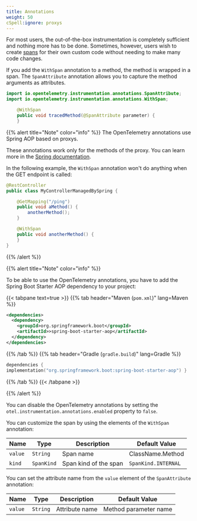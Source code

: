 ```yaml
---
title: Annotations
weight: 50
cSpell:ignore: proxys
---
```


For most users, the out-of-the-box instrumentation is completely sufficient and
nothing more has to be done. Sometimes, however, users wish to create
[spans](/docs/concepts/signals/traces/#spans) for their own custom code without
needing to make many code changes.

If you add the `WithSpan` annotation to a method, the method is wrapped in a
span. The `SpanAttribute` annotation allows you to capture the method arguments
as attributes.

```java
import io.opentelemetry.instrumentation.annotations.SpanAttribute;
import io.opentelemetry.instrumentation.annotations.WithSpan;

    @WithSpan
    public void tracedMethod(@SpanAttribute parameter) {
    }
```

{{% alert title="Note" color="info" %}} The OpenTelemetry annotations use Spring
AOP based on proxys.

These annotations work only for the methods of the proxy. You can learn more in
the
[Spring documentation](https://docs.spring.io/spring-framework/reference/core/aop/proxying.html).

In the following example, the `WithSpan` annotation won't do anything when the
GET endpoint is called:

```java
@RestController
public class MyControllerManagedBySpring {

    @GetMapping("/ping")
    public void aMethod() {
        anotherMethod();
    }

    @WithSpan
    public void anotherMethod() {
    }
}
```

{{% /alert %}}

{{% alert title="Note" color="info" %}}

To be able to use the OpenTelemetry annotations, you have to add the Spring Boot
Starter AOP dependency to your project:

{{< tabpane text=true >}} {{% tab header="Maven (`pom.xml`)" lang=Maven %}}

```xml
<dependencies>
  <dependency>
    <groupId>org.springframework.boot</groupId>
    <artifactId>>spring-boot-starter-aop</artifactId>
  </dependency>
</dependencies>
```

{{% /tab %}} {{% tab header="Gradle (`gradle.build`)" lang=Gradle %}}

```kotlin
dependencies {
implementation("org.springframework.boot:spring-boot-starter-aop") }
```

{{% /tab %}} {{< /tabpane >}}

{{% /alert %}}

You can disable the OpenTelemetry annotations by setting the
`otel.instrumentation.annotations.enabled` property to `false`.

You can customize the span by using the elements of the `WithSpan` annotation:

| Name    | Type       | Description           | Default Value       |
| ------- | ---------- | --------------------- | ------------------- |
| `value` | `String`   | Span name             | ClassName.Method    |
| `kind`  | `SpanKind` | Span kind of the span | `SpanKind.INTERNAL` |

You can set the attribute name from the `value` element of the `SpanAttribute`
annotation:

| Name    | Type     | Description    | Default Value         |
| ------- | -------- | -------------- | --------------------- |
| `value` | `String` | Attribute name | Method parameter name |
